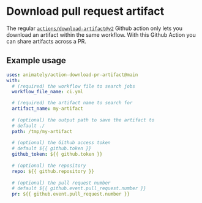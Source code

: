 # Download pull request artifact

The regular [`actions/download-artifact@v2`](https://github.com/actions/download-artifact) Github action only lets you download an artifact within the same workflow. 
With this Github Action you can share artifacts across a PR.

## Example usage

```yml
uses: animately/action-download-pr-artifact@main
with:
  # (required) the workflow file to search jobs
  workflow_file_name: ci.yml

  # (required) the artifact name to search for
  artifact_name: my-artifact
  
  # (optional) the output path to save the artifact to
  # default ./
  path: /tmp/my-artifact
  
  # (optional) the Github access token
  # default ${{ github.token }}
  github_token: ${{ github.token }}
  
  # (optional) the repository
  repo: ${{ github.repository }}
  
  # (optional) the pull request number
  # default ${{ github.event.pull_request.number }} 
  pr: ${{ github.event.pull_request.number }}
```
